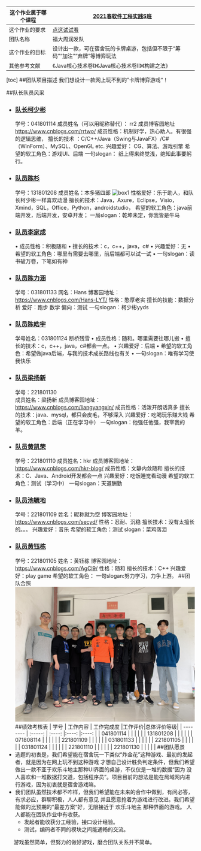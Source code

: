|这个作业属于哪个课程|[2021春软件工程实践S班](https://edu.cnblogs.com/campus/fzu/FZUSESPR21)|
|--    |--    |
|这个作业的要求 |[点这试试看](https://edu.cnblogs.com/campus/fzu/FZUSESPR21/homework/11847)|
|团队名称 |福大周润发队|
|这个作业的目标|设计出一款，可在宿舍玩的卡牌桌游，包括但不限于“筹码”“加注”“弃牌”等博弈玩法|
|其他参考文献|《Java核心技术卷I》《Java核心技术卷II》《构建之法》 |
[toc]
##团队项目描述
我们想设计一款网上玩不到的”卡牌博弈游戏“！

##队长队员风采
+ ### [队长柯少彬](https://www.zybuluo.com/cmd/)
    学号：041801114
    成员姓名（可以用昵称替代）： rr2
    成员博客园地址  https://www.cnblogs.com/rrtwo/
    成员性格：机制好学，热心助人。有很强的逻辑思维，
    擅长的技术 ：C/C++/Java（Swing与JavaFX）/C#（WinForm）、MySQL、OpenGL etc.
    兴趣爱好： CG、算法、游戏引擎
    希望的软工角色：游戏UI、后端
    一句slogan： 纸上得来终觉浅，绝知此事要躬行。
+ ### [队员陈杉](https://www.zybuluo.com/cmd/)
    学号：131801208
    成员姓名：本多猪四郎 ![box1](https://images.cnblogs.com/cnblogs_com/x3x3x3/1927151/o_210205095533%E8%BF%99%E7%82%B9%E9%92%B1%E9%9A%BE%E5%8A%9E%E4%BA%8B.gif)
    性格爱好：乐于助人，和队长柯少彬一样喜欢动漫
    擅长的技术：Java，Axure，Eclipse，Visio，Xmind，SQL，Office，Python，androidstudio，
    希望的软工角色：java前端开发，后端开发，安卓开发；
    一局slogan：乾坤未定，你我皆是牛马
+ ### [队员李家成](https://www.zybuluo.com/cmd/)
    •	    成员性格：积极随和
    •	    擅长的技术：c，c++，java，c#
    •	    兴趣爱好：无
    •	    希望的软工角色：哪里有需要去哪里，前后端都可以试一试
    •	    一句slogan：读书破万卷，下笔如有神
+ ### [队员陈力涵](https://www.zybuluo.com/cmd/)
    学号：031801133
    网名：Hans
    博客园地址：https://www.cnblogs.com/Hans-LYT/
    性格：憨厚老实
    擅长的技能：数据分析
    爱好：跑步 数学
    偏向：测试
    一句slogan：柯少彬yyds
+ ### [队员陈皓宇](https://www.zybuluo.com/cmd/)
    学号姓名：031801124 断桥残雪
    •	    成员性格：随和。哪里需要往哪儿搬
    •	    擅长的技术：c，c++，java，c#都会一点。
    •	    兴趣爱好：后端
    •	    希望的软工角色：希望做java后端，与我的技术成长路线也有关
    •	    一句slogan：唯有学习使我快乐
+ ### [队员梁扬新](https://www.zybuluo.com/cmd/)
    学号：221801130	
    成员姓名：梁扬新
    成员博客园地址：https://www.cnblogs.com/liangyangxin/
    成员性格：活泼开朗话真多
    擅长的技术：java、mysql，都只会皮毛，不够深入
    兴趣爱好：吃喝玩乐赚大钱
    希望的软工角色：后端（正在学习中）
    一句slogan：他强任他强，我宰我的羊。
+ ### [队员黄凯荣](https://www.zybuluo.com/cmd/)
    学号：221801110
    成员姓名：hkr
    成员博客园地址：https://www.cnblogs.com/hkr-blog/
    成员性格：文静内敛随和
    擅长的技术：C、Java、Android开发都会一点
    兴趣爱好：吃饭睡觉看动漫
    希望的软工角色：测试（学习中）
    一句slogan：天道酬勤
+ ### [队员池毓地](https://www.zybuluo.com/cmd/)
    学号：221801109
    姓名：昵称就为空
    博客园地址：https://www.cnblogs.com/secyd/
    性格：忍耐、沉稳
    擅长技术：没有太擅长的。。。
    兴趣爱好：音乐
    希望的软工角色：测试
    slogan：菜鸡落泪
+ ### [队员黄钰栋](https://www.zybuluo.com/cmd/)
    学号：221801105
    姓名：黄钰栋
    博客园地址：
    https://www.cnblogs.com/AgCl9/
    性格：随和
    擅长的技术：C++
    兴趣爱好：play game
    希望的软工角色：
    一句slogan:努力学习，力争上游。
##团队合照
![我们的第一张合照](pic1.png)
##绩效考核表
| 学号        | 工作内容   |  工作完成度  |工作评价|总体评价等级|
| --------    | :-----:    | :----:       |:----:  |:----:      |
| 041801114   |            |              |        |            |
| 131801208   |            |              |        |            |
| 071808114   |            |              |        |            |
| 221801109   |            |              |        |            |
| 031801133   |            |              |        |            |
| 221801105   |            |              |        |            |
| 031801124   |            |              |        |            |
| 221801110   |            |              |        |            |
| 221801130   |            |              |        |            |
##团队愿景
+ 选题的初衷是，我们希望能在宿舍玩一下类似“炸金花”这种游戏、最初的发起者，就是因为在网上玩不到这种游戏
才想自己设计胜负判定条件，但我们希望做出一款不亚于欢乐斗地主那种UI界面的桌游，不仅仅是一堆的数据“因为
没人喜欢和一堆数据打交道，包括程序员”。项目目前的想法是能在局域网内进行游戏，因为初衷就是宿舍游戏嘛。
+ 我们团队虽然技术都不咋样，但我们希望能在未来的合作中做到，有问必答，有求必应，群聊积极，人人都有意见
并且愿意抢着为游戏进行改进。我们希望能做的比预期的”最差方案“好，无限接近于 欢乐斗地主 那种界面的游戏。
人人都能在团队作业中有收获。
  + 发起者能收获分工经验，接口设计经验。
  + 测试，编码者不同的模块之间能通畅的交流。

 &nbsp;&nbsp;&nbsp;&nbsp;&nbsp;游戏虽然简单，但努力的做好游戏，磨合团队关系并不简单。
